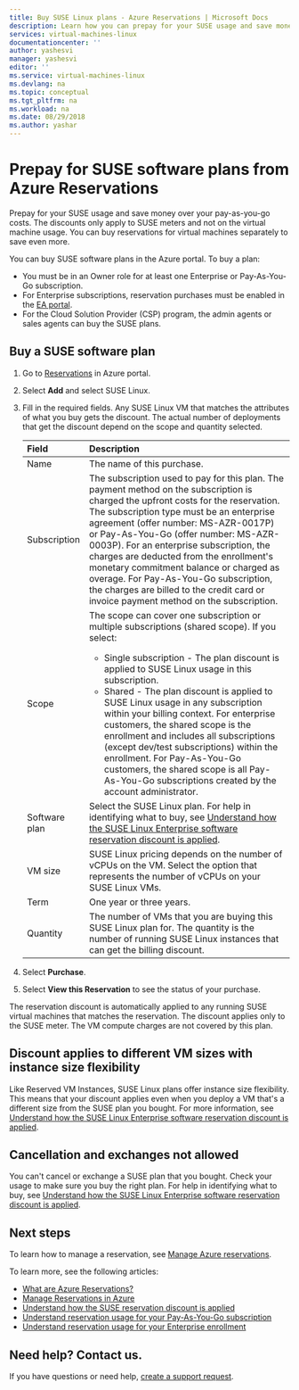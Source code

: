 ```yaml
---
title: Buy SUSE Linux plans - Azure Reservations | Microsoft Docs
description: Learn how you can prepay for your SUSE usage and save money over your pay-as-you-go costs.
services: virtual-machines-linux
documentationcenter: ''
author: yashesvi
manager: yashesvi
editor: ''
ms.service: virtual-machines-linux
ms.devlang: na
ms.topic: conceptual
ms.tgt_pltfrm: na
ms.workload: na
ms.date: 08/29/2018
ms.author: yashar
---
```

# Prepay for SUSE software plans from Azure Reservations

Prepay for your SUSE usage and save money over your pay-as-you-go costs. The discounts only apply to SUSE meters and not on the virtual machine usage. You can buy reservations for virtual machines separately to save even more.

You can buy SUSE software plans in the Azure portal. To buy a plan:

- You must be in an Owner role for at least one Enterprise or Pay-As-You-Go subscription.
- For Enterprise subscriptions, reservation purchases must be enabled in the [EA portal](https://ea.azure.com).
- For the Cloud Solution Provider (CSP) program, the admin agents or sales agents can buy the SUSE plans.

## Buy a SUSE software plan

1. Go to [Reservations](https://portal.azure.com/#blade/Microsoft_Azure_Reservations/ReservationsBrowseBlade) in Azure portal.
1. Select **Add** and select SUSE Linux.
1. Fill in the required fields. Any SUSE Linux VM that matches the attributes of what you buy gets the discount. The actual number of deployments that get the discount depend on the scope and quantity selected.

    | Field      | Description|
    |:------------|:--------------|
    |Name        |The name of this purchase.|
    |Subscription|The subscription used to pay for this plan. The payment method on the subscription is charged the upfront costs for the reservation. The subscription type must be an enterprise agreement (offer number: MS-AZR-0017P) or Pay-As-You-Go (offer number: MS-AZR-0003P). For an enterprise subscription, the charges are deducted from the enrollment's monetary commitment balance or charged as overage. For Pay-As-You-Go subscription, the charges are billed to the credit card or invoice payment method on the subscription.|
    |Scope       |The scope can cover one subscription or multiple subscriptions (shared scope). If you select: <ul><li>Single subscription - The plan discount is applied to SUSE Linux usage in this subscription. </li><li>Shared - The plan discount is applied to SUSE Linux usage in any subscription within your billing context. For enterprise customers, the shared scope is the enrollment and includes all subscriptions (except dev/test subscriptions) within the enrollment. For Pay-As-You-Go customers, the shared scope is all Pay-As-You-Go subscriptions created by the account administrator.</li></ul>|
    |Software plan     |Select the SUSE Linux plan. For help in identifying what to buy, see [Understand how the SUSE Linux Enterprise software reservation discount is applied](../../billing/billing-understand-suse-reservation-charges.md).|
    |VM size     |SUSE Linux pricing depends on the number of vCPUs on the VM. Select the option that represents the number of vCPUs on your SUSE Linux VMs.|
    |Term        |One year or three years.|
    |Quantity    |The number of VMs that you are buying this SUSE Linux plan for. The quantity is the number of running SUSE Linux instances that can get the billing discount.|
1. Select **Purchase**.
1. Select **View this Reservation** to see the status of your purchase.

The reservation discount is automatically applied to any running SUSE virtual machines that matches the reservation. The discount applies only to the SUSE meter. The VM compute charges are not covered by this plan.

## Discount applies to different VM sizes with instance size flexibility

Like Reserved VM Instances, SUSE Linux plans offer instance size flexibility. This means that your discount applies  even when you deploy a VM that's a different size from the SUSE plan you bought. For more information, see [Understand how the SUSE Linux Enterprise software reservation discount is applied](../../billing/billing-understand-suse-reservation-charges.md).

## Cancellation and exchanges not allowed

You can't cancel or exchange a SUSE plan that you bought. Check your usage to make sure you buy the right plan. For help in identifying what to buy, see [Understand how the SUSE Linux Enterprise software reservation discount is applied](../../billing/billing-understand-suse-reservation-charges.md).

## Next steps

To learn how to manage a reservation, see [Manage Azure reservations](../../billing/billing-manage-reserved-vm-instance.md).

To learn more, see the following articles:

- [What are Azure Reservations?](../../billing/billing-save-compute-costs-reservations.md)
- [Manage Reservations in Azure](../../billing/billing-manage-reserved-vm-instance.md)
- [Understand how the SUSE reservation discount is applied](../../billing/billing-understand-suse-reservation-charges.md)
- [Understand reservation usage for your Pay-As-You-Go subscription](../../billing/billing-understand-reserved-instance-usage.md)
- [Understand reservation usage for your Enterprise enrollment](../../billing/billing-understand-reserved-instance-usage-ea.md)

## Need help? Contact us.

If you have questions or need help, [create a support request](https://portal.azure.com/#blade/Microsoft_Azure_Support/HelpAndSupportBlade/newsupportrequest).